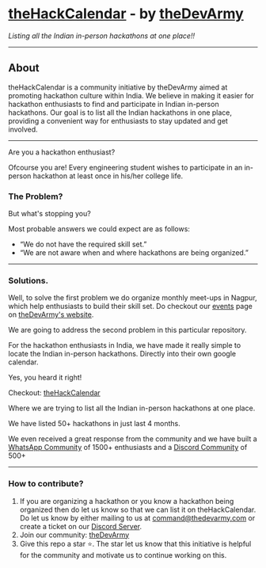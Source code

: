 # [theHackCalendar](https://thedevarmy.com/thehackcalendar/) - by [theDevArmy](https://thedevarmy.com/)

*Listing all the Indian in-person hackathons at one place!!*

---

## **About**

theHackCalendar is a community initiative by theDevArmy aimed at promoting hackathon culture within India. We believe in making it easier for hackathon enthusiasts to find and participate in Indian in-person hackathons. Our goal is to list all the Indian hackathons in one place, providing a convenient way for enthusiasts to stay updated and get involved.

---

Are you a hackathon enthusiast?

Ofcourse you are! Every engineering student wishes to participate in an in-person hackathon at least once in his/her college life.

### The Problem?

But what's stopping you?

Most probable answers we could expect are as follows:

- “We do not have the required skill set.”
- “We are not aware when and where hackathons are being organized.”

---

### Solutions.

Well, to solve the first problem we do organize monthly meet-ups in Nagpur, which help enthusiasts to build their skill set. Do checkout our [events](https://thedevarmy.com/events/) page on [theDevArmy's website](https://thedevarmy.com/).

We are going to address the second problem in this particular repository.

For the hackathon enthusiasts in India, we have made it really simple to locate the Indian in-person hackathons. Directly into their own google calendar.

Yes, you heard it right!

Checkout: [theHackCalendar](https://thedevarmy.com/thehackcalendar/) 

Where we are trying to list all the Indian in-person hackathons at one place.

We have listed 50+ hackathons in just last 4 months.

We even received a great response from the community and we have built a [WhatsApp Community](https://theDevArmy.com/wa/) of 1500+ enthusiasts and a [Discord Community](https://theDevArmy.com/discord) of 500+ 

---

### How to contribute?

1. If you are organizing a hackathon or you know a hackathon being organized then do let us know so that we can list it on theHackCalendar. Do let us know by either mailing to us at [command@thedevarmy.com](mailto:command@thedevarmy.com) or create a ticket on our [Discord Server](https://theDevArmy.com/discord).
2. Join our community: [theDevArmy](https://theDevArmy.com/socials)
3. Give this repo a star ⭐. The star let us know that this initiative is helpful for the community and motivate us to continue working on this.